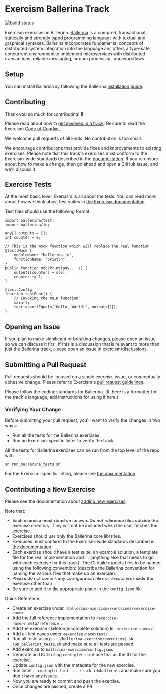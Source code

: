 # Exercism Ballerina Track

![build status](https://travis-ci.org/exercism/ballerina.svg?branch=master)

Exercism exercises in Ballerina. [Ballerina](https://ballerina.io/) is a compiled, transactional, statically and strongly typed programming language with textual and graphical syntaxes. Ballerina incorporates fundamental concepts of distributed system integration into the language and offers a type-safe, concurrent environment to implement microservices with distributed transactions, reliable messaging, stream processing, and workflows. 

## Setup

You can install Ballerina by following the Ballerina [installation guide](https://ballerina.io/learn/getting-started/). 
## Contributing

Thank you so much for contributing! :tada:

Please read about how to [get involved in a track](https://github.com/exercism/docs/tree/master/contributing-to-language-tracks). Be sure to read the Exercism [Code of Conduct](https://github.com/exercism/exercism.io/blob/master/CODE_OF_CONDUCT.md).

We welcome pull requests of all kinds. No contribution is too small.

We encourage contributions that provide fixes and improvements to existing exercises. Please note that this track's exercises must conform to the Exercism-wide standards described in the [documentation](https://github.com/exercism/docs/tree/master/language-tracks/exercises). If you're unsure about how to make a change, then go ahead and open a GitHub issue, and we'll discuss it.

## Exercise Tests

At the most basic level, Exercism is all about the tests. You can read more about how we think about test suites in [the Exercism documentation](https://github.com/exercism/docs/blob/master/language-tracks/exercises/anatomy/test-suites.md).

Test files should use the following format:

```
import ballerina/test;
import ballerina/io;

any[] outputs = [];
int counter = 0;

// This is the mock function which will replace the real function
@test:Mock {
    moduleName: "ballerina.io",
    functionName: "println"
}
public function mockPrint(any... s) {
    outputs[counter] = s[0];
    counter += 1;
}

@test:Config
function testFunc() {
    // Invoking the main function
    main();
    test:assertEquals("Hello, World!", outputs[0]);
}

```

## Opening an Issue

If you plan to make significant or breaking changes, please open an issue so we can discuss it first. If this is a discussion that is relevant to more than just the Ballerina track, please open an issue in [exercism/discussions](https://github.com/exercism/discussions/issues).

## Submitting a Pull Request

Pull requests should be focused on a single exercise, issue, or conceptually cohesive change. Please refer to Exercism's [pull request guidelines](https://github.com/exercism/docs/blob/master/contributing/pull-request-guidelines.md).

Please follow the coding standards for Ballerina. (If there is a formatter for the track's language, add instructions for using it here.)

### Verifying Your Change

Before submitting your pull request, you'll want to verify the changes in two ways:

* Run all the tests for the Ballerina exercises
* Run an Exercism-specific linter to verify the track

All the tests for Ballerina exercises can be run from the top level of the repo with

```
sh run_ballerina_tests.sh
```

For the Exercism-specific linting, please see [the documentation](https://github.com/exercism/docs/blob/master/language-tracks/configuration/linting.md).

## Contributing a New Exercise

Please see the documentation about [adding new exercises](https://github.com/exercism/docs/blob/master/you-can-help/make-up-new-exercises.md).

Note that:

- Each exercise must stand on its own. Do not reference files outside the exercise directory. They will not be included when the user fetches the exercise.
- Exercises should use only the Ballerina core libraries.
- Exercises must conform to the Exercism-wide standards described in [the documentation](https://github.com/exercism/docs/tree/master/language-tracks/exercises).
- Each exercise should have a test suite, an example solution, a template file for the real implementation and ... (anything else that needs to go with each exercise for this track). The CI build expects files to be named using the following convention: (describe the Ballerina convention for naming the various files that make up an exercise).
- Please do not commit any configuration files or directories inside the exercise other than ...
- Be sure to add it to the appropriate place in the `config.json` file.


Quick Reference: 

- Create an exercise under ``` ballerina-exercism/exercsises/<exercise-name>```
- Add the full reference implementation to ```<exercise-name>/.meta/reference ```. 
- Add the exercise skeleton(incomplete solution) to `` <exercise-name>/``. 
- Add all test cases under ```<exercise-name>test/ ```.
- Run all tests using : ``.../ballerina-exercism/exercises$ sh run_ballerina_tests.sh`` and make sure all tests are passed. 
- Add exercise to ``` ballerina-exercism/config.json ```. 
- Generate an UUID using `configlet uuid` use that as the ID for the exercise.
- Update ``config.json`` with the metadata for the new exercise. 
- Run linter : `` configlet lint . --track-id=ballerina`` and make sure you don't have any issues. 
- Now you are ready to commit and push the exercise. 
- Once changes are pushed, create a PR. 